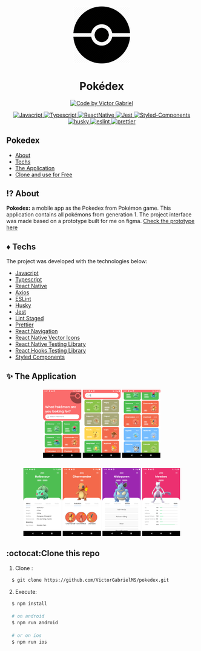 <h3 align="center">
    <img alt="Logo" title="#logo" height="150px" src="./github/assets/pokeball_dark.png" >
</h3>

<h1 align="center">
    Pokédex
</h1>

<p align="center">
   <a href="https://github.com/VictorGabrielMS">
    <img alt="Code by Victor Gabriel" src="https://img.shields.io/badge/code%20by-Victor Gabriel-%23E02041">
  </a>
</p>

<p align="center">
  <a href="https://developer.mozilla.org/pt-BR/docs/Web/JavaScript">
    <img alt="Javacript" src="https://img.shields.io/badge/Javacript-%23D1CB36">
  </a>
  <a href="https://www.typescriptlang.org/">
    <img alt="Typescript" src="https://img.shields.io/badge/Typescript-%23007acc">
  </a>
  <a href="https://reactnative.dev/">
    <img alt="ReactNative" src="https://img.shields.io/badge/React Native-%235465D1">
  </a>
  <a href="https://jestjs.io/pt-BR/">
    <img alt="Jest" src="https://img.shields.io/badge/Jest-%2315C213">
  </a>
  <a href="https://styled-components.com/">
    <img alt="Styled-Components" src="https://img.shields.io/badge/Styled Components-%23C871AD">
  </a>
  <a href="https://typicode.github.io/husky/#/">
    <img alt="husky" src="https://img.shields.io/badge/Husky-%23181820">
  </a>
  <a href="https://eslint.org/">
    <img alt="eslint" src="https://img.shields.io/badge/ESLint-%234B32C3">
  </a>
    <a href="https://prettier.io/">
    <img alt="prettier" src="https://img.shields.io/badge/Prettier-%231A2B34">
  </a>
</p>

## Pokedex

- [About](#about)
- [Techs](#techs)
- [The Application](#application)
- [Clone and use for Free](#clone)

<a id="about"></a>

## :interrobang: About

<strong>Pokedex:</strong> a mobile app as the Pokedex from Pokémon game. This application contains all pokémons from generation 1. The project interface was made based on a prototype built for me on figma. [Check the prototype here](https://www.figma.com/file/A9ayw2reKw4xYcKv3LO4uP/Pokedex?node-id=0%3A1)

<a id="techs"></a>

## :diamonds: Techs

The project was developed with the technologies below:

- [Javacript](https://developer.mozilla.org/pt-BR/docs/Web/JavaScript)
- [Typescript](https://www.typescriptlang.org/)
- [React Native](https://expo.io/)
- [Axios](https://axios-http.com/docs/intro)
- [ESLint](https://eslint.org/)
- [Husky](https://typicode.github.io/husky/#/)
- [Jest](https://jestjs.io/pt-BR/)
- [Lint Staged](https://github.com/okonet/lint-staged)
- [Prettier](https://prettier.io/)
- [React Navigation](https://reactnavigation.org/)
- [React Native Vector Icons](https://github.com/oblador/react-native-vector-icons)
- [React Native Testing Library](https://testing-library.com/docs/react-native-testing-library/intro/)
- [React Hooks Testing Library](https://react-hooks-testing-library.com/reference/api)
- [Styled Components](https://styled-components.com/)

<a id="application"></a>

## :sparkles: The Application

<h3 align="center">
    <img alt="home" src="github/assets/home.png" width="20%">
    <img alt="outflows" src="github/assets/search.png" width="20%">
    <img alt="entries" src="github/assets/poke_listing.png" width="20%">
</h3>
<h3 align="center">
    <img alt="home" src="github/assets/section_about.png" width="20%">
    <img alt="entries" src="github/assets/section_evolution.png" width="20%">
    <img alt="outflows" src="github/assets/section_moves.png" width="20%">
    <img alt="add" src="github/assets/section_stats.png" width="20%">
</h3>

<a id="clone"></a>

## :octocat:Clone this repo

1. Clone :

```sh
  $ git clone https://github.com/VictorGabrielMS/pokedex.git
```

2. Execute:

```sh
  $ npm install

  # on android
  $ npm run android

  # or on ios
  $ npm run ios
```
